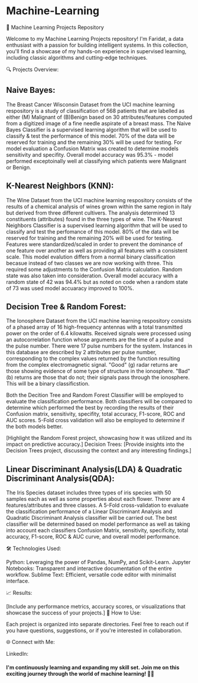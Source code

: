 # Machine-Learning

🚀 Machine Learning Projects Repository

Welcome to my Machine Learning Projects repository! I'm Faridat, a data enthusiast with a passion for building intelligent systems. In this collection, you'll find a showcase of my hands-on experience in supervised learning, including classic algorithms and cutting-edge techniques.

🔍 Projects Overview:

## Naive Bayes:
The Breast Cancer Wisconsin Dataset from the UCI machine learning respository is a study of classification of 568 patients that are labelled as either (M) Malignant of (B)Benign based on 30 attributes/features computed from a digitized image of a fine needle aspirate of a breast mass. The Naive Bayes Classifier is a supervised learning algorithm that will be used to classify & test the performance of this model. 70% of the data will be reserved for training and the remaining 30% will be used for testing. For model evaluation a Confusion Matrix was created to determine models sensitivity and specifity. Overall model accuracy was 95.3% - model performed exceptoinally well at classifying which patients were Malignant or Benign.

## K-Nearest Neighbors (KNN):
The Wine Dataset from the UCI machine learning respository consists of the results of a chemical analysis of wines grown within the same region in Italy but derived from three different cultivers. The analysis determined 13 constituents (attributes) found in the three types of wine. The K-Nearest Neighbors Classifier is a supervised learning algorithm that will be used to classify and test the perfomance of this model. 80% of the data will be reserved for training and the remaining 20% will be used for testing. Features were standardized/scaled in order to prevent the dominance of one feature over another as well as providing all features with a consistent scale. This model evalution differs from a normal binary classification becasue instead of two classes we are now working with three. This required some adjustments to the Confusion Matrix calculation. Random state was also taken into consideration. Overall model accuracy with a random state of 42 was 94.4% but as noted on code when a random state of 73 was used model accuaracy improved to 100%.

## Decision Tree & Random Forest:
The Ionosphere Dataset from the UCI machine learning respository consists of a phased array of 16 high-frequency antennas with a total transmitted power on the order of 6.4 kilowatts. Received signals were processed using an autocorrelation function whose arguments are the time of a pulse and the pulse number. There were 17 pulse numbers for the system. Instances in this database are described by 2 attributes per pulse number, corresponding to the complex values returned by the function resulting from the complex electromagnetic signal. "Good" (g) radar returns are those showing evidence of some type of structure in the ionosphere. "Bad" (b) returns are those that do not; their signals pass through the ionosphere. This will be a binary classificstion.

Both the Decition Tree and Random Forest Classifier willl be employed to evaluate the classification performance. Both classifiers will be compared to determine which performed the best by recording the results of their Confusion matrix, sensitivity, specifity, total accuracy, F1-score, ROC and AUC scores. 5-Fold cross validation will also be employed to determine if the both models better.

[Highlight the Random Forest project, showcasing how it was utilized and its impact on predictive accuracy.]
Decision Trees:
[Provide insights into the Decision Trees project, discussing the context and any interesting findings.]

## Linear Discriminant Analysis(LDA) & Quadratic Discriminant Analysis(QDA):
The Iris Species dataset includes three types of iris species with 50 samples each as well as some properties about each flower. Therer are 4 features/attributes and three classes. A 5-Fold cross-validation to evaluate the classification performance of a Linear Discriminant Analysis and Quadratic Discriminant Analysis classifier will be carried out. The best classifier will be determined based on model performance as well as taking into account each classifiers Confusion Matrix, sensitivity, specificity, total accuracy, F1-score, ROC & AUC curve, and overall model performance.

🛠️ Technologies Used:

Python: Leveraging the power of Pandas, NumPy, and Scikit-Learn.
Jupyter Notebooks: Transparent and interactive documentation of the entire workflow.
Sublime Text: Efficient, versatile code editor with minimalist interface.

📈 Results:

[Include any performance metrics, accuracy scores, or visualizations that showcase the success of your projects.]
🔗 How to Use:

Each project is organized into separate directories. Feel free to reach out if you have questions, suggestions, or if you're interested in collaboration.

🌐 Connect with Me:

LinkedIn: [
](https://www.linkedin.com/in/faridatlawal/)

#### I'm continuously learning and expanding my skill set. Join me on this exciting journey through the world of machine learning! 🤖✨
